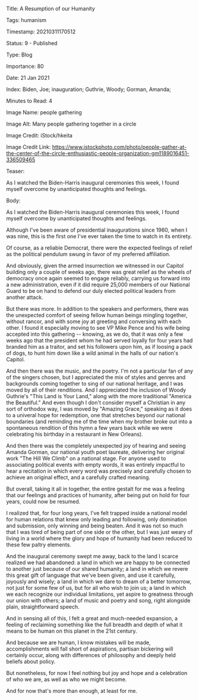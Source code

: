Title:  A Resumption of our Humanity

Tags:   humanism

Timestamp: 20210311170512

Status: 9 - Published

Type:   Blog

Importance: 80

Date:   21 Jan 2021

Index:  Biden, Joe; inauguration; Guthrie, Woody; Gorman, Amanda; 

Minutes to Read: 4

Image Name: people gathering

Image Alt: Many people gathering together in a circle

Image Credit: iStock/hkeita

Image Credit Link: https://www.istockphoto.com/photo/people-gather-at-the-center-of-the-circle-enthusiastic-people-organization-gm1189016451-336509465

Teaser: 

As I watched the Biden-Harris inaugural ceremonies this week, I found myself overcome by unanticipated thoughts and feelings.

Body: 

As I watched the Biden-Harris inaugural ceremonies this week, I found myself overcome by unanticipated thoughts and feelings. 

Although I've been aware of presidential inaugurations since 1960, when I was nine, this is the first one I've ever taken the time to watch in its entirety. 

Of course, as a reliable Democrat, there were the expected feelings of relief as the political pendulum swung in favor of my preferred affiliation. 

And obviously, given the armed insurrection we witnessed in our Capitol building only a couple of weeks ago, there was great relief as the wheels of democracy once again seemed to engage reliably, carrying us forward into a new administration, even if it did require 25,000 members of our National Guard to be on hand to defend our duly elected political leaders from another attack. 

But there was more. In addition to the speakers and performers, there was the unexpected comfort of seeing fellow human beings mingling together, without rancor, and with some joy at greeting and conversing with each other. I found it especially moving to see VP Mike Pence and his wife being accepted into this gathering -- knowing, as we do, that it was only a few weeks ago that the president whom he had served loyally for four years had branded him as a traitor, and set his followers upon him, as if loosing a pack of dogs, to hunt him down like a wild animal in the halls of our nation's Capitol. 

And then there was the music, and the poetry. I'm not a particular fan of any of the singers chosen, but I appreciated the mix of styles and genres and backgrounds coming together to sing of our national heritage, and I was moved by all of their renditions. And I appreciated the inclusion of Woody Guthrie's "This Land is Your Land,"  along with the more traditional "America the Beautiful." And even though I don't consider myself a Christian in any sort of orthodox way, I was moved by "Amazing Grace," speaking as it does to a univeral hope for redemption, one that stretches beyond our national boundaries (and reminding me of the time when my brother broke out into a spontaneous rendition of this hymn a few years back while we were celebrating his birthday in a restaurant in New Orleans). 

And then there was the completely unexpected joy of hearing and seeing Amanda Gorman, our national youth poet laureate, delivering her original work "The Hill We Climb" on a national stage. For anyone used to associating political events with empty words, it was entirely impactful to hear a recitation in which every word was precisely and carefully chosen to achieve an original effect, and a carefully crafted meaning.

But overall, taking it all in together, the entire gestalt for me was a feeling that our feelings and practices of humanity, after being put on hold for four years, could now be resumed. 

I realized that, for four long years, I've felt trapped inside a national model for human relations that knew only leading and following, only domination and submission, only winning and being beaten. And it was not so much that I was tired of being part of one side or the other, but I was just weary of living in a world where the glory and hope of humanity had been reduced to these few paltry elements.  

And the inaugural ceremony swept me away, back to the land I scarce realized we had abandoned: a land in which we are happy to be connected to another just because of our shared humanity; a land in which we revere this great gift of language that we've been given, and use it carefully, joyously and wisely; a land in which we dare to dream of a better tomorrow, not just for some few of us, but for all who wish to join us; a land in which we each recognize our individual limitations, yet aspire to greatness through our union with others; a land of music and poetry and song, right alongside plain, straightforward speech. 

And in sensing all of this, I felt a great and much-needed expansion, a feeling of reclaiming something like the full breadth and depth of what it means to be human on this planet in the 21st century. 

And because we are human, I know mistakes will be made, accomplishments will fall short of aspirations, partisan bickering will certainly occur, along with differences of philosophy and deeply held beliefs about policy. 

But nonetheless, for now I feel nothing but joy and hope and a celebration of who we are, as well as who we might become. 

And for now that's more than enough, at least for me.
